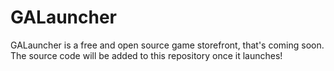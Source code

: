# GALauncher
GALauncher is a free and open source game storefront, that's coming soon.
The source code will be added to this repository once it launches!
